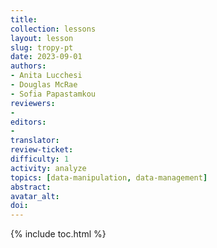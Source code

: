 ```yaml
---
title: 
collection: lessons
layout: lesson
slug: tropy-pt
date: 2023-09-01
authors:
- Anita Lucchesi
- Douglas McRae
- Sofia Papastamkou
reviewers:
- 
editors:
- 
translator:
review-ticket: 
difficulty: 1
activity: analyze
topics: [data-manipulation, data-management]
abstract: 
avatar_alt: 
doi: 
---
```


{% include toc.html %}
